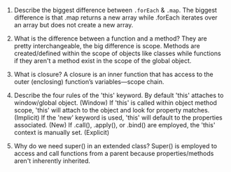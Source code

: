 1. Describe the biggest difference between `.forEach` & `.map`.
The biggest difference is that .map returns a new array while .forEach iterates over an array but does not create a new array. 

2. What is the difference between a function and a method?
They are pretty interchangeable, the big difference is scope. Methods are created/defined within the scope of objects like classes while functions if they aren't a method exist in the scope of the global object. 

3. What is closure?
A closure is an inner function that has access to the outer (enclosing) function’s variables—scope chain.

4. Describe the four rules of the 'this' keyword.
By default 'this' attaches to window/global object. (Window)
If 'this' is called within object method scope, 'this' will attach to the object and look for property matches. (Implicit)
If the 'new' keyword is used, 'this' will default to the properties associated. (New)
If .call(), .apply(), or .bind() are employed, the 'this' context is manually set. (Explicit)

5. Why do we need super() in an extended class?
Super() is employed to access and call functions from a parent because properties/methods aren't inherently inherited.

